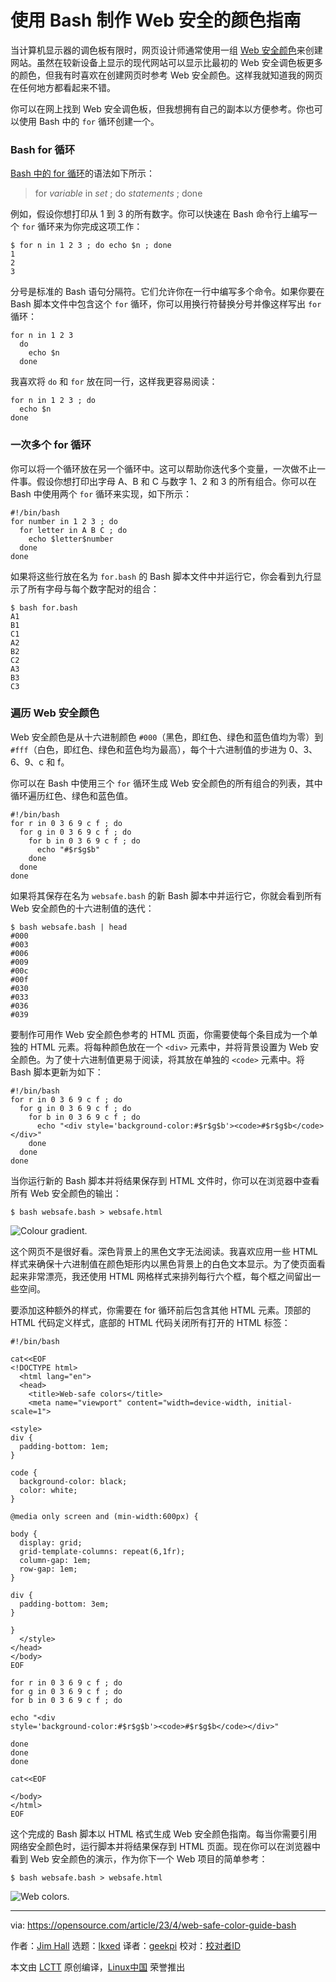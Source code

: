[#]: subject: "Make a web-safe color guide with Bash"
[#]: via: "https://opensource.com/article/23/4/web-safe-color-guide-bash"
[#]: author: "Jim Hall https://opensource.com/users/jim-hall"
[#]: collector: "lkxed"
[#]: translator: "geekpi"
[#]: reviewer: " "
[#]: publisher: " "
[#]: url: " "

使用 Bash 制作 Web 安全的颜色指南
======

当计算机显示器的调色板有限时，网页设计师通常使用一组 [Web 安全颜色][1]来创建网站。虽然在较新设备上显示的现代网站可以显示比最初的 Web 安全调色板更多的颜色，但我有时喜欢在创建网页时参考 Web 安全颜色。这样我就知道我的网页在任何地方都看起来不错。

你可以在网上找到 Web 安全调色板，但我想拥有自己的副本以方便参考。你也可以使用 Bash 中的 `for` 循环创建一个。

### Bash for 循环

[Bash 中的 for 循环][2]的语法如下所示：

> for _variable_ in _set_ ; do _statements_ ; done

例如，假设你想打印从 1 到 3 的所有数字。你可以快速在 Bash 命令行上编写一个 `for` 循环来为你完成这项工作：

```
$ for n in 1 2 3 ; do echo $n ; done
1
2
3
```

分号是标准的 Bash 语句分隔符。它们允许你在一行中编写多个命令。如果你要在 Bash 脚本文件中包含这个 `for` 循环，你可以用换行符替换分号并像这样写出 `for` 循环：

```
for n in 1 2 3
  do
    echo $n
  done
```

我喜欢将 `do` 和 `for` 放在同一行，这样我更容易阅读：

```
for n in 1 2 3 ; do
  echo $n
done
```

### 一次多个 for 循环

你可以将一个循环放在另一个循环中。这可以帮助你迭代多个变量，一次做不止一件事。假设你想打印出字母 A、B 和 C 与数字 1、2 和 3 的所有组合。你可以在 Bash 中使用两个 `for` 循环来实现，如下所示：

```
#!/bin/bash
for number in 1 2 3 ; do
  for letter in A B C ; do
    echo $letter$number
  done
done
```

如果将这些行放在名为 `for.bash` 的 Bash 脚本文件中并运行它，你会看到九行显示了所有字母与每个数字配对的组合：

```
$ bash for.bash
A1
B1
C1
A2
B2
C2
A3
B3
C3
```

### 遍历 Web 安全颜色

 Web 安全颜色是从十六进制颜色 `#000`（黑色，即红色、绿色和蓝色值均为零）到 `#fff`（白色，即红色、绿色和蓝色均为最高），每个十六进制值的步进为 0、3、6、9、c 和 f。

你可以在 Bash 中使用三个 `for` 循环生成 Web 安全颜色的所有组合的列表，其中循环遍历红色、绿色和蓝色值。

```
#!/bin/bash
for r in 0 3 6 9 c f ; do
  for g in 0 3 6 9 c f ; do
    for b in 0 3 6 9 c f ; do
      echo "#$r$g$b"
    done
  done
done
```

如果将其保存在名为 `websafe.bash` 的新 Bash 脚本中并运行它，你就会看到所有 Web 安全颜色的十六进制值的迭代：

```
$ bash websafe.bash | head
#000
#003
#006
#009
#00c
#00f
#030
#033
#036
#039
```

要制作可用作 Web 安全颜色参考的 HTML 页面，你需要使每个条目成为一个单独的 HTML 元素。将每种颜色放在一个 `<div>` 元素中，并将背景设置为 Web 安全颜色。为了使十六进制值更易于阅读，将其放在单独的 `<code>` 元素中。将 Bash 脚本更新为如下：

```
#!/bin/bash
for r in 0 3 6 9 c f ; do
  for g in 0 3 6 9 c f ; do
    for b in 0 3 6 9 c f ; do
      echo "<div style='background-color:#$r$g$b'><code>#$r$g$b</code></div>"
    done
  done
done
```

当你运行新的 Bash 脚本并将结果保存到 HTML 文件时，你可以在浏览器中查看所有 Web 安全颜色的输出：

```
$ bash websafe.bash > websafe.html
```

![Colour gradient.][3]

这个网页不是很好看。深色背景上的黑色文字无法阅读。我喜欢应用一些 HTML 样式来确保十六进制值在颜色矩形内以黑色背景上的白色文本显示。为了使页面看起来非常漂亮，我还使用 HTML 网格样式来排列每行六个框，每个框之间留出一些空间。

要添加这种额外的样式，你需要在 for 循环前后包含其他 HTML 元素。顶部的 HTML 代码定义样式，底部的 HTML 代码关闭所有打开的 HTML 标签：

```
#!/bin/bash

cat<<EOF
<!DOCTYPE html>
  <html lang="en">
  <head>
    <title>Web-safe colors</title>
    <meta name="viewport" content="width=device-width, initial-scale=1">

<style>
div {
  padding-bottom: 1em;
}

code {
  background-color: black;
  color: white;
}

@media only screen and (min-width:600px) {

body {
  display: grid;
  grid-template-columns: repeat(6,1fr);
  column-gap: 1em;
  row-gap: 1em;
}

div {
  padding-bottom: 3em;
}

}
  </style>
</head>
</body>
EOF

for r in 0 3 6 9 c f ; do
for g in 0 3 6 9 c f ; do
for b in 0 3 6 9 c f ; do

echo "<div
style='background-color:#$r$g$b'><code>#$r$g$b</code></div>"

done
done
done

cat<<EOF

</body>
</html>
EOF
```


这个完成的 Bash 脚本以 HTML 格式生成 Web 安全颜色指南。每当你需要引用网络安全颜色时，运行脚本并将结果保存到 HTML 页面。现在你可以在浏览器中看到 Web 安全颜色的演示，作为你下一个 Web 项目的简单参考：

```
$ bash websafe.bash > websafe.html
```

![Web colors.][4]

--------------------------------------------------------------------------------

via: https://opensource.com/article/23/4/web-safe-color-guide-bash

作者：[Jim Hall][a]
选题：[lkxed][b]
译者：[geekpi](https://github.com/geekpi)
校对：[校对者ID](https://github.com/校对者ID)

本文由 [LCTT](https://github.com/LCTT/TranslateProject) 原创编译，[Linux中国](https://linux.cn/) 荣誉推出

[a]: https://opensource.com/users/jim-hall
[b]: https://github.com/lkxed/
[1]: https://en.wikipedia.org/wiki/Web_colors#Web-safe_colors
[2]: https://opensource.com/article/19/6/how-write-loop-bash
[3]: https://opensource.com/sites/default/files/2023-03/10000001000002620000013685924861376B1AB6.webp
[4]: https://opensource.com/sites/default/files/2023-03/10000001000002620000013633233DC8DC56C891.webp